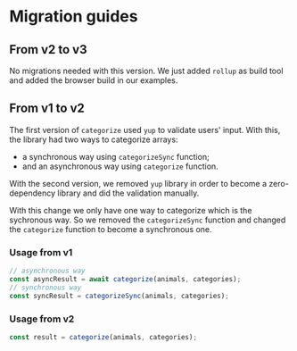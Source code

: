 # Migration guides

## From v2 to v3

No migrations needed with this version. We just added `rollup` as build tool and added the browser build in our examples.

## From v1 to v2

The first version of `categorize` used `yup` to validate users' input. With this, the library had two ways to categorize arrays:

- a synchronous way using `categorizeSync` function;
- and an asynchronous way using `categorize` function.

With the second version, we removed `yup` library in order to become a zero-dependency library and did the validation manually.

With this change we only have one way to categorize which is the sychronous way. So we removed the `categorizeSync` function and changed the `categorize` function to become a synchronous one.

### Usage from v1

```js
// asynchronous way
const asyncResult = await categorize(animals, categories);
// synchronous way
const syncResult = categorizeSync(animals, categories);
```

### Usage from v2

```js
const result = categorize(animals, categories);
```
